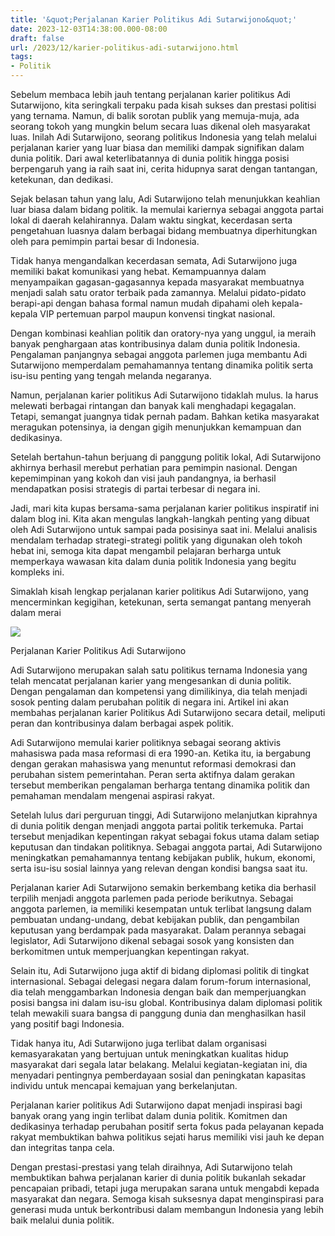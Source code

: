 ```yaml
---
title: '&quot;Perjalanan Karier Politikus Adi Sutarwijono&quot;'
date: 2023-12-03T14:38:00.000-08:00
draft: false
url: /2023/12/karier-politikus-adi-sutarwijono.html
tags: 
- Politik
---
```


  

Sebelum membaca lebih jauh tentang perjalanan karier politikus Adi Sutarwijono, kita seringkali terpaku pada kisah sukses dan prestasi politisi yang ternama. Namun, di balik sorotan publik yang memuja-muja, ada seorang tokoh yang mungkin belum secara luas dikenal oleh masyarakat luas. Inilah Adi Sutarwijono, seorang politikus Indonesia yang telah melalui perjalanan karier yang luar biasa dan memiliki dampak signifikan dalam dunia politik. Dari awal keterlibatannya di dunia politik hingga posisi berpengaruh yang ia raih saat ini, cerita hidupnya sarat dengan tantangan, ketekunan, dan dedikasi.

  

Sejak belasan tahun yang lalu, Adi Sutarwijono telah menunjukkan keahlian luar biasa dalam bidang politik. Ia memulai kariernya sebagai anggota partai lokal di daerah kelahirannya. Dalam waktu singkat, kecerdasan serta pengetahuan luasnya dalam berbagai bidang membuatnya diperhitungkan oleh para pemimpin partai besar di Indonesia.

  

Tidak hanya mengandalkan kecerdasan semata, Adi Sutarwijono juga memiliki bakat komunikasi yang hebat. Kemampuannya dalam menyampaikan gagasan-gagasannya kepada masyarakat membuatnya menjadi salah satu orator terbaik pada zamannya. Melalui pidato-pidato berapi-api dengan bahasa formal namun mudah dipahami oleh kepala-kepala VIP pertemuan parpol maupun konvensi tingkat nasional.

  

Dengan kombinasi keahlian politik dan oratory-nya yang unggul, ia meraih banyak penghargaan atas kontribusinya dalam dunia politik Indonesia. Pengalaman panjangnya sebagai anggota parlemen juga membantu Adi Sutarwijono memperdalam pemahamannya tentang dinamika politik serta isu-isu penting yang tengah melanda negaranya.

  

Namun, perjalanan karier politikus Adi Sutarwijono tidaklah mulus. Ia harus melewati berbagai rintangan dan banyak kali menghadapi kegagalan. Tetapi, semangat juangnya tidak pernah padam. Bahkan ketika masyarakat meragukan potensinya, ia dengan gigih menunjukkan kemampuan dan dedikasinya.

  

Setelah bertahun-tahun berjuang di panggung politik lokal, Adi Sutarwijono akhirnya berhasil merebut perhatian para pemimpin nasional. Dengan kepemimpinan yang kokoh dan visi jauh pandangnya, ia berhasil mendapatkan posisi strategis di partai terbesar di negara ini.

  

Jadi, mari kita kupas bersama-sama perjalanan karier politikus inspiratif ini dalam blog ini. Kita akan mengulas langkah-langkah penting yang dibuat oleh Adi Sutarwijono untuk sampai pada posisinya saat ini. Melalui analisis mendalam terhadap strategi-strategi politik yang digunakan oleh tokoh hebat ini, semoga kita dapat mengambil pelajaran berharga untuk memperkaya wawasan kita dalam dunia politik Indonesia yang begitu kompleks ini.

  

Simaklah kisah lengkap perjalanan karier politikus Adi Sutarwijono, yang mencerminkan kegigihan, ketekunan, serta semangat pantang menyerah dalam merai

  

![](https://beritajatim.com/wp-content/uploads/2020/04/adi-sutarwijono.jpeg)

  

Perjalanan Karier Politikus Adi Sutarwijono

  

Adi Sutarwijono merupakan salah satu politikus ternama Indonesia yang telah mencatat perjalanan karier yang mengesankan di dunia politik. Dengan pengalaman dan kompetensi yang dimilikinya, dia telah menjadi sosok penting dalam perubahan politik di negara ini. Artikel ini akan membahas perjalanan karier Politikus Adi Sutarwijono secara detail, meliputi peran dan kontribusinya dalam berbagai aspek politik.

  

Adi Sutarwijono memulai karier politiknya sebagai seorang aktivis mahasiswa pada masa reformasi di era 1990-an. Ketika itu, ia bergabung dengan gerakan mahasiswa yang menuntut reformasi demokrasi dan perubahan sistem pemerintahan. Peran serta aktifnya dalam gerakan tersebut memberikan pengalaman berharga tentang dinamika politik dan pemahaman mendalam mengenai aspirasi rakyat.

  

Setelah lulus dari perguruan tinggi, Adi Sutarwijono melanjutkan kiprahnya di dunia politik dengan menjadi anggota partai politik terkemuka. Partai tersebut menjadikan kepentingan rakyat sebagai fokus utama dalam setiap keputusan dan tindakan politiknya. Sebagai anggota partai, Adi Sutarwijono meningkatkan pemahamannya tentang kebijakan publik, hukum, ekonomi, serta isu-isu sosial lainnya yang relevan dengan kondisi bangsa saat itu.

  

Perjalanan karier Adi Sutarwijono semakin berkembang ketika dia berhasil terpilih menjadi anggota parlemen pada periode berikutnya. Sebagai anggota parlemen, ia memiliki kesempatan untuk terlibat langsung dalam pembuatan undang-undang, debat kebijakan publik, dan pengambilan keputusan yang berdampak pada masyarakat. Dalam perannya sebagai legislator, Adi Sutarwijono dikenal sebagai sosok yang konsisten dan berkomitmen untuk memperjuangkan kepentingan rakyat.

  

Selain itu, Adi Sutarwijono juga aktif di bidang diplomasi politik di tingkat internasional. Sebagai delegasi negara dalam forum-forum internasional, dia telah menggambarkan Indonesia dengan baik dan memperjuangkan posisi bangsa ini dalam isu-isu global. Kontribusinya dalam diplomasi politik telah mewakili suara bangsa di panggung dunia dan menghasilkan hasil yang positif bagi Indonesia.

  

Tidak hanya itu, Adi Sutarwijono juga terlibat dalam organisasi kemasyarakatan yang bertujuan untuk meningkatkan kualitas hidup masyarakat dari segala latar belakang. Melalui kegiatan-kegiatan ini, dia menyadari pentingnya pemberdayaan sosial dan peningkatan kapasitas individu untuk mencapai kemajuan yang berkelanjutan.

  

Perjalanan karier politikus Adi Sutarwijono dapat menjadi inspirasi bagi banyak orang yang ingin terlibat dalam dunia politik. Komitmen dan dedikasinya terhadap perubahan positif serta fokus pada pelayanan kepada rakyat membuktikan bahwa politikus sejati harus memiliki visi jauh ke depan dan integritas tanpa cela.

  

Dengan prestasi-prestasi yang telah diraihnya, Adi Sutarwijono telah membuktikan bahwa perjalanan karier di dunia politik bukanlah sekadar pencapaian pribadi, tetapi juga merupakan sarana untuk mengabdi kepada masyarakat dan negara. Semoga kisah suksesnya dapat menginspirasi para generasi muda untuk berkontribusi dalam membangun Indonesia yang lebih baik melalui dunia politik.